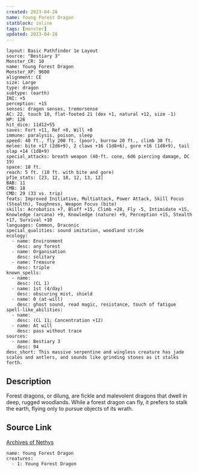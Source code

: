 ```yaml
---
created: 2023-04-28
name: Young Forest Dragon
statblock: inline
tags: [monster]
updated: 2023-04-28
---
```

```statblock
layout: Basic Pathfinder 1e Layout
source: "Bestiary 3"
Monster_CR: 10
name: Young Forest Dragon
Monster_XP: 9600
alignment: CE
size: Large
type: dragon
subtype: (earth)
INI: +5
perception: +15
senses: dragon senses, tremorsense
AC: 22, touch 10, flat-footed 21 (dex +1, natural +12, size -1)
HP: 126
hit_dice: 11d12+55
saves: Fort +11, Ref +8, Will +8
immune: paralysis, poison, sleep
speed: 40 ft., fly 200 ft. (poor), burrow 20 ft., climb 30 ft.
melee: bite +17 (2d6+9), 2 claws +16 (1d8+6), gore +16 (1d8+9), tail slap +14 (1d8+9)
special_attacks: breath weapon (40-ft. cone, 6d6 piercing damage, DC 19)
space: 10 ft.
reach: 5 ft. (10 ft. with bite and gore)
pf1e_stats: [23, 12, 18, 12, 13, 12]
BAB: 11
CMB: 18
CMD: 29 (33 vs. trip)
feats: Improved Initiative, Multiattack, Power Attack, Skill Focus (Stealth), Toughness, Weapon Focus (bite)
skills: Acrobatics +7, Bluff +15, Climb +28, Fly -5, Intimidate +15, Knowledge (arcana) +9, Knowledge (nature) +9, Perception +15, Stealth +17, Survival +10
languages: Common, Draconic
special_qualities: sound imitation, woodland stride
ecology:
  - name: Environment
    desc: any forest
  - name: Organisation
    desc: solitary
  - name: Treasure
    desc: triple
known_spells:
  - name:
    desc: (CL 1)
  - name: 1st (4/day)
    desc: obscuring mist, shield
  - name: 0 (at-will)
    desc: ghost sound, read magic, resistance, touch of fatigue
spell-like_abilities:
  - name:
    desc: (CL 11; Concentration +12)
  - name: At will
    desc: pass without trace
sources:
  - name: Bestiary 3
    desc: 94
desc_short: This massive serpentine and wingless creature has jade scales and antlers, and sounds like grinding stones as it stalks forth.
```
## Description
Forest dragons, or dilung, are fickle and malevolent dragons that dwell in deep, rugged woodlands. While a forest dragon can fly, it prefers to stalk the earth, flying only to pursue objects of its wrath.
## Source Link
[Archives of Nethys](https://aonprd.com/MonsterDisplay.aspx?ItemName=Young%20Forest%20Dragon)
```encounter-table
name: Young Forest Dragon
creatures:
  - 1: Young Forest Dragon
```
